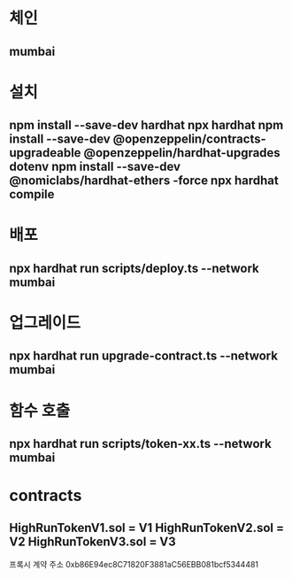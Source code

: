 # 체인 
mumbai
------

# 설치
npm install --save-dev hardhat
npx hardhat
npm install --save-dev @openzeppelin/contracts-upgradeable @openzeppelin/hardhat-upgrades dotenv
npm install --save-dev @nomiclabs/hardhat-ethers -force
npx hardhat compile
------

# 배포
npx hardhat run scripts/deploy.ts --network mumbai
------

# 업그레이드
npx hardhat run upgrade-contract.ts --network mumbai
------

# 함수 호출
npx hardhat run scripts/token-xx.ts --network mumbai
------

# contracts
HighRunTokenV1.sol = V1
HighRunTokenV2.sol = V2
HighRunTokenV3.sol = V3
------

프록시 계약 주소
0xb86E94ec8C71820F3881aC56EBB081bcf5344481

